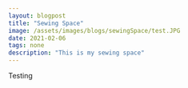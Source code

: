 ```yaml
---
layout: blogpost
title: "Sewing Space"
image: /assets/images/blogs/sewingSpace/test.JPG
date: 2021-02-06
tags: none
description: "This is my sewing space"
---
```


Testing
